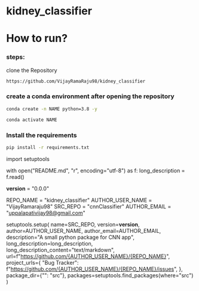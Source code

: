 # kidney_classifier

# How to run?
### steps:

clone the Repository

```bash
https://github.com/VijayRamaRaju98/kidney_classifier
```

### create a conda environment after opening the repository

```bash
conda create -n NAME python=3.8 -y
```

```bash
conda activate NAME
```

### Install the requirements

```bash
pip install -r requirements.txt
```




import setuptools

with open("README.md", "r", encoding="utf-8") as f:
    long_description = f.read()


__version__ = "0.0.0"

REPO_NAME = "kidney_classifier"
AUTHOR_USER_NAME = "VijayRamaraju98"
SRC_REPO = "cnnClassifier"
AUTHOR_EMAIL = "uppalapativijay98@gmail.com"


setuptools.setup(
    name=SRC_REPO,
    version=__version__,
    author=AUTHOR_USER_NAME,
    author_email=AUTHOR_EMAIL,
    description="A small python package for CNN app",
    long_description=long_description,
    long_description_content="text/markdown",
    url=f"https://github.com/{AUTHOR_USER_NAME}/{REPO_NAME}",
    project_urls={
        "Bug Tracker": f"https://github.com/{AUTHOR_USER_NAME}/{REPO_NAME}/issues",
    },
    package_dir={"": "src"},
    packages=setuptools.find_packages(where="src")
)